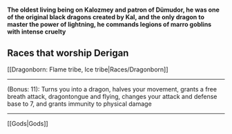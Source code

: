 #### The oldest living being on Kalozmey and patron of Dümudor, he was one of the original black dragons created by Kal, and the only dragon to master the power of lightning, he commands legions of marro goblins with intense cruelty  

## Races that worship Derigan  
[[Dragonborn: Flame tribe, Ice tribe|Races/Dragonborn]]  

---

(Bonus: 11): Turns you into a dragon, halves your movement, grants a free breath attack, dragontongue and flying, changes your attack and defense base to 7, and grants immunity to physical damage  

---

[[Gods|Gods]]  